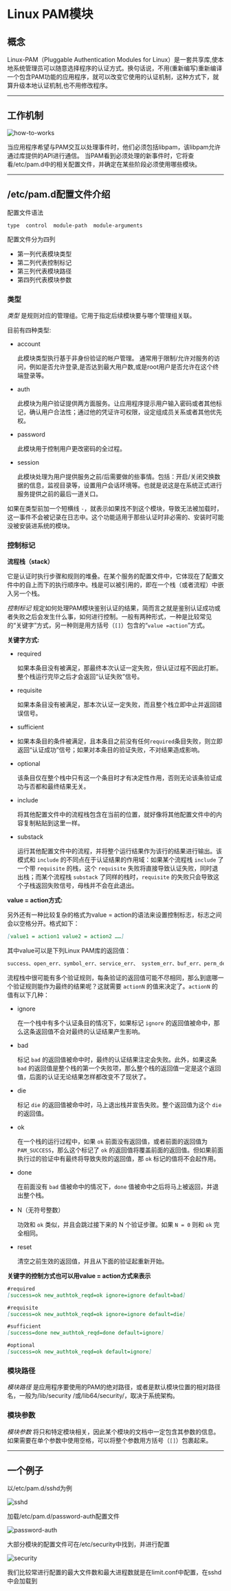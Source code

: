 # Linux PAM模块


## 概念

Linux-PAM（Pluggable Authentication Modules for Linux）是一套共享库,使本地系统管理员可以随意选择程序的认证方式。换句话说，不用(重新编写)重新编译一个包含PAM功能的应用程序，就可以改变它使用的认证机制，这种方式下，就算升级本地认证机制,也不用修改程序。

***

## 工作机制

![how-to-works](pam_works.png)

当应用程序希望与PAM交互以处理事件时，他们必须包括libpam，该libpam允许通过库提供的API进行通信。 当PAM看到必须处理的新事件时，它将查看/etc/pam.d中的相关配置文件，并确定在某些阶段必须使用哪些模块。

***

## /etc/pam.d配置文件介绍

配置文件语法

```
type  control  module-path  module-arguments
```

配置文件分为四列

* 第一列代表模块类型
* 第二列代表控制标记
* 第三列代表模块路径
* 第四列代表模块参数

### 类型

*类型* 是规则对应的管理组。它用于指定后续模块要与哪个管理组关联。

目前有四种类型:

- account

  此模块类型执行基于非身份验证的帐户管理。 通常用于限制/允许对服务的访问，例如是否允许登录,是否达到最大用户数,或是root用户是否允许在这个终端登录等。

- auth

  此模块为用户验证提供两方面服务。让应用程序提示用户输入密码或者其他标记，确认用户合法性；通过他的凭证许可权限，设定组成员关系或者其他优先权。

- password

  此模块用于控制用户更改密码的全过程。

- session

  此模块处理为用户提供服务之前/后需要做的些事情。包括：开启/关闭交换数据的信息，监视目录等，设置用户会话环境等。也就是说这是在系统正式进行服务提供之前的最后一道关口。

如果在类型前加一个短横线 `-`，就表示如果找不到这个模块，导致无法被加载时，这一事件不会被记录在日志中。这个功能适用于那些认证时非必需的、安装时可能没被安装进系统的模块。

### 控制标记

**流程栈（stack）**

它是认证时执行步骤和规则的堆叠。在某个服务的配置文件中，它体现在了配置文件中的自上而下的执行顺序中。栈是可以被引用的，即在一个栈（或者流程）中嵌入另一个栈。

*控制标记* 规定如何处理PAM模块鉴别认证的结果，简而言之就是鉴别认证成功或者失败之后会发生什么事，如何进行控制。一般有两种形式，一种是比较常见的“关键字”方式，另一种则是用方括号（`[]`）包含的“`value =action`”方式。

**关键字方式:**

- required

  如果本条目没有被满足，那最终本次认证一定失败，但认证过程不因此打断。整个栈运行完毕之后才会返回“认证失败”信号。

- requisite

  如果本条目没有被满足，那本次认证一定失败，而且整个栈立即中止并返回错误信号。

- sufficient

- 如果本条目的条件被满足，且本条目之前没有任何`required`条目失败，则立即返回“认证成功”信号；如果对本条目的验证失败，不对结果造成影响。

- optional

  该条目仅在整个栈中只有这一个条目时才有决定性作用，否则无论该条验证成功与否都和最终结果无关。

- include

  将其他配置文件中的流程栈包含在当前的位置，就好像将其他配置文件中的内容复制粘贴到这里一样。

- substack

  运行其他配置文件中的流程，并将整个运行结果作为该行的结果进行输出。该模式和 `include` 的不同点在于认证结果的作用域：如果某个流程栈 `include` 了一个带 `requisite` 的栈，这个 `requisite` 失败将直接导致认证失败，同时退出栈；而某个流程栈 `substack` 了同样的栈时，`requisite` 的失败只会导致这个子栈返回失败信号，母栈并不会在此退出。

  

**value = action方式:**

另外还有一种比较复杂的格式为value = action的语法来设置控制标志，标志之间会以空格分开。格式如下：

```markdown
[value1 = action1 value2 = action2 ……]
```

其中value可以是下列Linux PAM库的返回值： 

```markdown
success、open_err、symbol_err、service_err、 system_err、buf_err、perm_denied、auth_err、cred_insufficient、authinfo_unavail、user_unknown、maxtries、new_authtok_reqd、acct_expired、 session_err、cred_unavail、cred_expired、cred_err、no_module_data、conv_err、 authtok_err、authtok_recover_err、authtok_lock_busy、authtok_disable_aging、 try_again、ignore、abort、authtok_expired、module_unknown、bad_item和default。其中，default代表其他所有没有明确说明的返回值。
```

流程栈中很可能有多个验证规则，每条验证的返回值可能不尽相同，那么到底哪一个验证规则能作为最终的结果呢？这就需要 `actionN` 的值来决定了。`actionN` 的值有以下几种：

* ignore

  在一个栈中有多个认证条目的情况下，如果标记 `ignore` 的返回值被命中，那么这条返回值不会对最终的认证结果产生影响。

* bad

  标记 `bad` 的返回值被命中时，最终的认证结果注定会失败。此外，如果这条 `bad` 的返回值是整个栈的第一个失败项，那么整个栈的返回值一定是这个返回值，后面的认证无论结果怎样都改变不了现状了。

* die

  标记 `die` 的返回值被命中时，马上退出栈并宣告失败。整个返回值为这个 `die` 的返回值。

* ok

  在一个栈的运行过程中，如果 `ok` 前面没有返回值，或者前面的返回值为 `PAM_SUCCESS`，那么这个标记了 `ok` 的返回值将覆盖前面的返回值。但如果前面执行过的验证中有最终将导致失败的返回值，那 `ok` 标记的值将不会起作用。

* done

  在前面没有 `bad` 值被命中的情况下，`done` 值被命中之后将马上被返回，并退出整个栈。

* N（无符号整数）

  功效和 `ok` 类似，并且会跳过接下来的 N 个验证步骤。如果 `N = 0` 则和 `ok` 完全相同。

* reset

  清空之前生效的返回值，并且从下面的验证起重新开始。

  

**关键字的控制方式也可以用value = action方式来表示**

```markdown
#required
[success=ok new_authtok_reqd=ok ignore=ignore default=bad]

#requisite
[success=ok new_authtok_reqd=ok ignore=ignore default=die]

#sufficient
[success=done new_authtok_reqd=done default=ignore]

#optional
[success=ok new_authtok_reqd=ok default=ignore]
```

### 模块路径

*模块路径* 是应用程序要使用的PAM的绝对路径，或者是默认模块位置的相对路径名，一般为/lib/security /或/lib64/security/，取决于系统架构。

### 模块参数

*模块参数* 将只和特定模块相关，因此某个模块的文档中一定包含其参数的信息。如果需要在单个参数中使用空格，可以将整个参数用方括号（`[]`）包裹起来。

***

## 一个例子

以/etc/pam.d/sshd为例

![sshd](pam_ssh.jpg)

加载/etc/pam.d/password-auth配置文件

![password-auth](pam_password_auth.jpg)

大部分模块的配置文件可在/etc/security中找到，并进行配置

![security](pam_security.jpg)

我们比较常进行配置的最大文件数和最大进程数就是在limit.conf中配置，在sshd中会加载到
